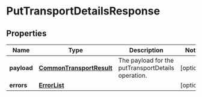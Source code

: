 
# PutTransportDetailsResponse

## Properties
Name | Type | Description | Notes
------------ | ------------- | ------------- | -------------
**payload** | [**CommonTransportResult**](CommonTransportResult.md) | The payload for the putTransportDetails operation. |  [optional]
**errors** | [**ErrorList**](ErrorList.md) |  |  [optional]



